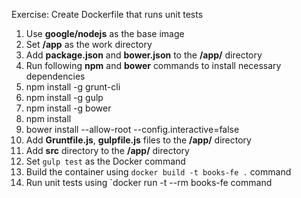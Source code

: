 Exercise: Create Dockerfile that runs unit tests

1. Use **google/nodejs** as the base image
2. Set **/app** as the work directory
3. Add **package.json** and **bower.json** to the **/app/** directory
4. Run following **npm** and **bower** commands to install necessary dependencies
  1. npm install -g grunt-cli
  2. npm install -g gulp
  3. npm install -g bower
  4. npm install
  5. bower install --allow-root --config.interactive=false
5. Add **Gruntfile.js**, **gulpfile.js** files to the **/app/** directory
6. Add **src** directory to the **/app/** directory
7. Set `gulp test` as the Docker command
8. Build the container using `docker build -t books-fe .` command
9. Run unit tests using `docker run -t --rm books-fe command